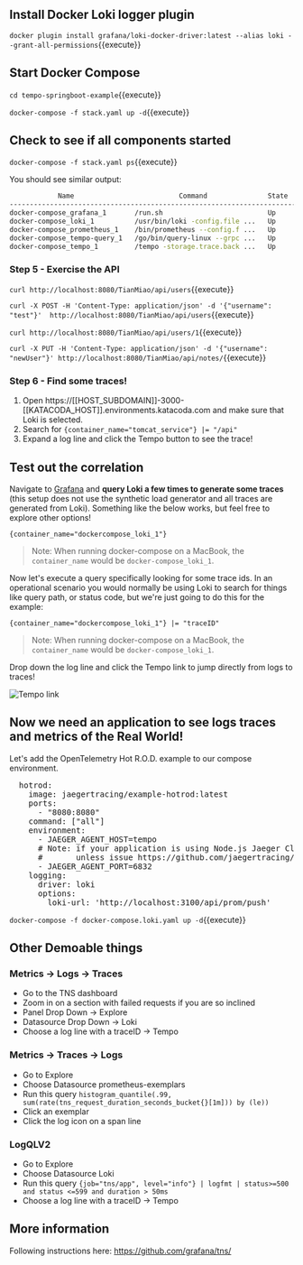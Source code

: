## Install Docker Loki logger plugin

`docker plugin install grafana/loki-docker-driver:latest --alias loki --grant-all-permissions`{{execute}}

## Start Docker Compose

`cd tempo-springboot-example`{{execute}}

`docker-compose -f stack.yaml up -d`{{execute}}

## Check to see if all components started

`docker-compose -f stack.yaml ps`{{execute}}

You should see similar output:
```bash
            Name                          Command               State            Ports
------------------------------------------------------------------------------------------------
docker-compose_grafana_1       /run.sh                          Up      0.0.0.0:3000->3000/tcp
docker-compose_loki_1          /usr/bin/loki -config.file ...   Up      0.0.0.0:3100->3100/tcp
docker-compose_prometheus_1    /bin/prometheus --config.f ...   Up      0.0.0.0:9090->9090/tcp
docker-compose_tempo-query_1   /go/bin/query-linux --grpc ...   Up      0.0.0.0:16686->16686/tcp
docker-compose_tempo_1         /tempo -storage.trace.back ...   Up      0.0.0.0:32774->14268/tcp
```

### Step 5 - Exercise the API
`curl http://localhost:8080/TianMiao/api/users`{{execute}}

`curl -X POST -H 'Content-Type: application/json' -d '{"username": "test"}'  http://localhost:8080/TianMiao/api/users`{{execute}}

`curl http://localhost:8080/TianMiao/api/users/1`{{execute}}

`curl -X PUT -H 'Content-Type: application/json' -d '{"username": "newUser"}' http://localhost:8080/TianMiao/api/notes/`{{execute}}

### Step 6 - Find some traces!

1. Open https://[[HOST_SUBDOMAIN]]-3000-[[KATACODA_HOST]].environments.katacoda.com and make sure that Loki is selected.
1. Search for `{container_name="tomcat_service"} |= "/api"`
1. Expand a log line and click the Tempo button to see the trace!


## Test out the correlation

Navigate to [Grafana](http://localhost:3000/explore?orgId=1&left=%5B%22now-1h%22,%22now%22,%22Loki%22,%7B%7D%5D) and **query Loki a few times to generate some traces** (this setup does not use the synthetic load generator and all traces are generated from Loki).
Something like the below works, but feel free to explore other options!
```
{container_name="dockercompose_loki_1"}
```

> Note: When running docker-compose on a MacBook, the `container_name` would be `docker-compose_loki_1`.

Now let's execute a query specifically looking for some trace ids.  In an operational scenario you would normally be using Loki to search for things like
query path, or status code, but we're just going to do this for the example:

```
{container_name="dockercompose_loki_1"} |= "traceID"
```

> Note: When running docker-compose on a MacBook, the `container_name` would be `docker-compose_loki_1`.

Drop down the log line and click the Tempo link to jump directly from logs to traces!

![Tempo link](./tempo-link.png)


## Now we need an application to see logs traces and metrics of the Real World!

Let's add the OpenTelemetry Hot R.O.D. example to our compose environment.

<pre class="file" data-filename="tempo/example/compose/docker-compose.loki.yaml" data-target="append">
  hotrod:
    image: jaegertracing/example-hotrod:latest
    ports: 
      - "8080:8080"
    command: ["all"]
    environment:
      - JAEGER_AGENT_HOST=tempo
      # Note: if your application is using Node.js Jaeger Client, you need port 6832,
      #       unless issue https://github.com/jaegertracing/jaeger/issues/1596 is resolved.
      - JAEGER_AGENT_PORT=6832
    logging:
      driver: loki
      options:
        loki-url: 'http://localhost:3100/api/prom/push'
</pre>

`docker-compose -f docker-compose.loki.yaml up -d`{{execute}}

## Other Demoable things

### Metrics -> Logs -> Traces
- Go to the TNS dashboard
- Zoom in on a section with failed requests if you are so inclined
- Panel Drop Down -> Explore
- Datasource Drop Down -> Loki
- Choose a log line with a traceID -> Tempo

### Metrics -> Traces -> Logs
- Go to Explore
- Choose Datasource prometheus-exemplars
- Run this query `histogram_quantile(.99, sum(rate(tns_request_duration_seconds_bucket{}[1m])) by (le))`
- Click an exemplar
- Click the log icon on a span line

### LogQLV2
- Go to Explore
- Choose Datasource Loki
- Run this query `{job="tns/app", level="info"} | logfmt | status>=500 and status <=599 and duration > 50ms`
- Choose a log line with a traceID -> Tempo

## More information

Following instructions here: https://github.com/grafana/tns/
